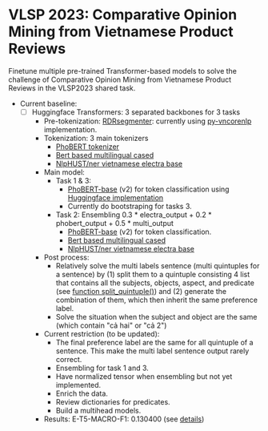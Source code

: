 # VLSP 2023: Comparative Opinion Mining from Vietnamese Product Reviews
Finetune multiple pre-trained Transformer-based models to solve the challenge of Comparative Opinion Mining from Vietnamese Product Reviews in the VLSP2023 shared task.

- Current baseline:
    - [ ] Huggingface Transformers: 3 separated backbones for 3 tasks
        - Pre-tokenization: [RDRsegmenter](https://github.com/datquocnguyen/RDRsegmenter): currently using [py-vncorenlp](https://github.com/vncorenlp/VnCoreNLP) implementation.
        - Tokenization: 3 main tokenizers 
            - [PhoBERT tokenizer](https://huggingface.co/docs/transformers/model_doc/phobert)
            - [Bert based multilingual cased](https://huggingface.co/bert-base-multilingual-cased)
            - [NlpHUST/ner vietnamese electra base](https://huggingface.co/NlpHUST/ner-vietnamese-electra-base)
        - Main model: 
            - Task 1 & 3:
                - [PhoBERT-base](https://github.com/VinAIResearch/PhoBERT) (v2) for token classification using [Huggingface implementation](https://huggingface.co/docs/transformers/model_doc/phobert)
                - Currently do bootstraping for tasks 3. 
            - Task 2: Ensembling 0.3 * electra_output + 0.2 * phobert_output + 0.5 * multi_output 
                - [PhoBERT-base](https://github.com/VinAIResearch/PhoBERT) (v2) for token classification.
                - [Bert based multilingual cased](https://huggingface.co/bert-base-multilingual-cased)
                - [NlpHUST/ner vietnamese electra base](https://huggingface.co/NlpHUST/ner-vietnamese-electra-base)
        - Post process:
            - Relatively solve the multi labels sentence (multi quintuples for a sentence) by (1) split them to a quintuple consisting 4 list that contains all the subjects, objects, aspect, and predicate (see [function split_quintuple()](baseline(0.1304)/postProcess/ensembling.ipynb)) and (2) generate the combination of them, which then inherit the same preference label.
            - Solve the situation when the subject and object are the same (which contain "cả hai" or "cả 2")
        - Current restriction (to be updated):
            - The final preference label are the same for all quintuple of a sentence. This make the multi label sentence output rarely correct.
            - Ensembling for task 1 and 3. 
            - Have normalized tensor when ensembling but not yet implemented. 
            - Enrich the data.
            - Review dictionaries for predicates.
            - Build a multihead models.
        - Results: E-T5-MACRO-F1: 0.130400 (see [details](baseline(0.1304)/Output/scores.txt))
